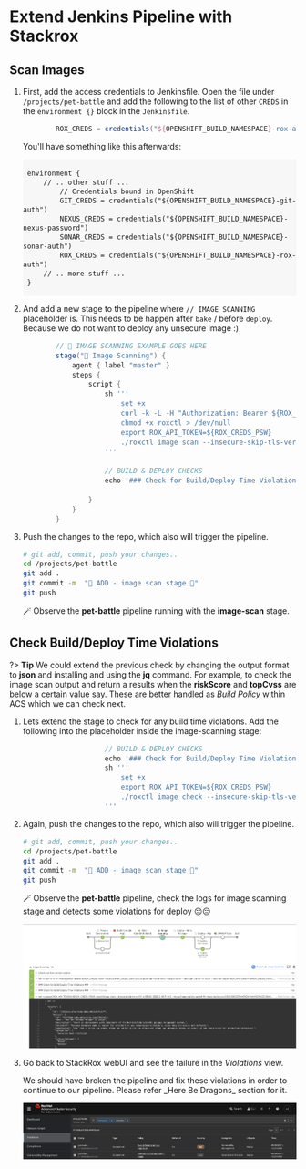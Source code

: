 # Extend Jenkins Pipeline with Stackrox

## Scan Images

1. First, add the access credentials to Jenkinsfile. Open the file under `/projects/pet-battle` and add the following to the list of other `CREDS` in the `environment {}` block in the `Jenkinsfile`.

    ```groovy
            ROX_CREDS = credentials("${OPENSHIFT_BUILD_NAMESPACE}-rox-auth")
    ```

    You'll have something like this afterwards:
    <div class="highlight" style="background: #f7f7f7">
    <pre><code class="language-groovy">
    environment {
        // .. other stuff ...
            // Credentials bound in OpenShift
            GIT_CREDS = credentials("${OPENSHIFT_BUILD_NAMESPACE}-git-auth")
            NEXUS_CREDS = credentials("${OPENSHIFT_BUILD_NAMESPACE}-nexus-password")
            SONAR_CREDS = credentials("${OPENSHIFT_BUILD_NAMESPACE}-sonar-auth")
            ROX_CREDS = credentials("${OPENSHIFT_BUILD_NAMESPACE}-rox-auth")
        // .. more stuff ...
    }
    </code></pre></div>

2. And add a new stage to the pipeline where `// IMAGE SCANNING` placeholder is. This needs to be happen after `bake` / before `deploy`. Because we do not want to deploy any unsecure image :)

    ```groovy
            // 📠 IMAGE SCANNING EXAMPLE GOES HERE
            stage("📠 Image Scanning") {
                agent { label "master" }
                steps {
                    script {
                        sh '''
                            set +x
                            curl -k -L -H "Authorization: Bearer ${ROX_CREDS_PSW}" https://${ROX_CREDS_USR}/api/cli/download/roxctl-linux --output roxctl  > /dev/null;
                            chmod +x roxctl > /dev/null
                            export ROX_API_TOKEN=${ROX_CREDS_PSW}
                            ./roxctl image scan --insecure-skip-tls-verify -e ${ROX_CREDS_USR}:443 --image image-registry.openshift-image-registry.svc:5000/${DESTINATION_NAMESPACE}/${APP_NAME}:${VERSION} -o table
                        '''

                        // BUILD & DEPLOY CHECKS
                        echo '### Check for Build/Deploy Time Violations ###'

                    }
                }
            }
    ```

3. Push the changes to the repo, which also will trigger the pipeline.

    ```bash
    # git add, commit, push your changes..
    cd /projects/pet-battle
    git add .
    git commit -m  "🎄 ADD - image scan stage 🎄"
    git push 
    ```

     🪄 Observe the **pet-battle** pipeline running with the **image-scan** stage.

## Check Build/Deploy Time Violations

?> **Tip** We could extend the previous check by changing the output format to **json** and installing and using the **jq** command. For example, to check the image scan output and return a results when the **riskScore** and **topCvss** are below a certain value say. These are better handled as *Build Policy* within ACS which we can check next.

1. Lets extend the stage to check for any build time violations. Add the following into the placeholder inside the image-scanning stage:

    ```groovy
                        // BUILD & DEPLOY CHECKS
                        echo '### Check for Build/Deploy Time Violations ###'
                        sh '''
                            set +x
                            export ROX_API_TOKEN=${ROX_CREDS_PSW}
                            ./roxctl image check --insecure-skip-tls-verify -e ${ROX_CREDS_USR}:443  --image image-registry.openshift-image-registry.svc:5000/${DESTINATION_NAMESPACE}/${APP_NAME}:${VERSION} -o json
                        '''
    ```

2. Again, push the changes to the repo, which also will trigger the pipeline.

    ```bash
    # git add, commit, push your changes..
    cd /projects/pet-battle
    git add .
    git commit -m  "🎄 ADD - image scan stage 🎄"
    git push 
    ```

    🪄 Observe the **pet-battle** pipeline, check the logs for image scanning stage and detects some violations for deploy 😔😔

    ![acs-jenkins-pipeline](images/acs-jenkins-pipeline.png)

3. Go back to StackRox webUI and see the failure in the *Violations* view. 
    <p class="tip">We should have broken the pipeline and fix these violations in order to continue to our pipeline. Please refer _Here Be Dragons_ section for it.</p>

    ![acs-pet-battle-violations](images/acs-pet-battle-violations.png)
